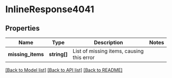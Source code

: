 # InlineResponse4041

## Properties
Name | Type | Description | Notes
------------ | ------------- | ------------- | -------------
**missing_items** | **string[]** | List of missing items, causing this error | 

[[Back to Model list]](../README.md#documentation-for-models) [[Back to API list]](../README.md#documentation-for-api-endpoints) [[Back to README]](../README.md)


